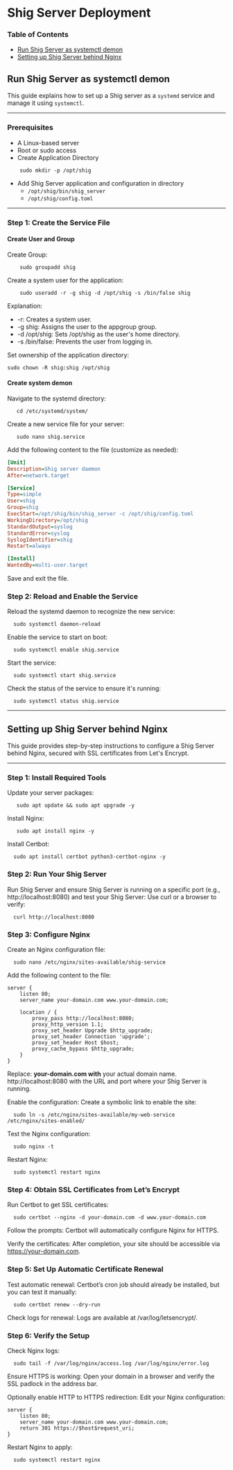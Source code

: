 # Shig Server Deployment

### Table of Contents

- [Run Shig Server as systemctl demon](#Run-Shig-Server-as-systemctl-demon)
- [Setting up Shig Server behind Nginx](#Setting-up-Shig-Server-behind-Nginx)

## Run Shig Server as systemctl demon

This guide explains how to set up a Shig server as a `systemd` service and manage it using `systemctl`.

---

### Prerequisites

- A Linux-based server
- Root or sudo access
- Create Application Directory
```shell
    sudo mkdir -p /opt/shig
```
- Add Shig Server application and configuration in directory 
  - `/opt/shig/bin/shig_server`
  - `/opt/shig/config.toml`

---

### Step 1: Create the Service File

#### Create User and Group
Create Group:
```shell
    sudo groupadd shig
```

Create a system user for the application:
```shell
    sudo useradd -r -g shig -d /opt/shig -s /bin/false shig
```
Explanation:
 * -r: Creates a system user.
 * -g shig: Assigns the user to the appgroup group.
 * -d /opt/shig: Sets /opt/shig as the user's home directory.
 * -s /bin/false: Prevents the user from logging in.

Set ownership of the application directory:

```shell
sudo chown -R shig:shig /opt/shig
```

#### Create system demon

Navigate to the systemd directory:

```shell
   cd /etc/systemd/system/
```
Create a new service file for your server:

```shell
   sudo nano shig.service
```

Add the following content to the file (customize as needed):
```ini
[Unit]
Description=Shig server daemon
After=network.target

[Service]
Type=simple
User=shig
Group=shig
ExecStart=/opt/shig/bin/shig_server -c /opt/shig/config.toml
WorkingDirectory=/opt/shig
StandardOutput=syslog
StandardError=syslog
SyslogIdentifier=shig
Restart=always

[Install]
WantedBy=multi-user.target
```

Save and exit the file.

### Step 2: Reload and Enable the Service

Reload the systemd daemon to recognize the new service:

```shell
  sudo systemctl daemon-reload
```

Enable the service to start on boot:

```shell
  sudo systemctl enable shig.service
```

Start the service:

```shell
  sudo systemctl start shig.service
```
Check the status of the service to ensure it's running:

```shell
  sudo systemctl status shig.service
```

---

## Setting up Shig Server behind Nginx

This guide provides step-by-step instructions to configure a Shig Server behind Nginx, secured with SSL certificates from Let's Encrypt.

---

### Step 1: Install Required Tools

Update your server packages:
```shell
   sudo apt update && sudo apt upgrade -y
```

Install Nginx:
```shell
   sudo apt install nginx -y
```

Install Certbot:

```shell
  sudo apt install certbot python3-certbot-nginx -y
```

### Step 2: Run Your Shig Server

Run Shig Server and ensure Shig Server is running on a specific port (e.g., http://localhost:8080) and 
test your Shig Server: Use curl or a browser to verify:

```shell
  curl http://localhost:8080
```


### Step 3: Configure Nginx
Create an Nginx configuration file:

```shell
  sudo nano /etc/nginx/sites-available/shig-service
```

Add the following content to the file:

```
server {
    listen 80;
    server_name your-domain.com www.your-domain.com;

    location / {
        proxy_pass http://localhost:8080;
        proxy_http_version 1.1;
        proxy_set_header Upgrade $http_upgrade;
        proxy_set_header Connection 'upgrade';
        proxy_set_header Host $host;
        proxy_cache_bypass $http_upgrade;
    }
}
```
Replace: **your-domain.com with** your actual domain name.
http://localhost:8080 with the URL and port where your Shig Server is running.

Enable the configuration: Create a symbolic link to enable the site:
```shell
  sudo ln -s /etc/nginx/sites-available/my-web-service /etc/nginx/sites-enabled/
```

Test the Nginx configuration:
```shell
  sudo nginx -t
```

Restart Nginx:
```shell
  sudo systemctl restart nginx
```


### Step 4: Obtain SSL Certificates from Let’s Encrypt
Run Certbot to get SSL certificates:

```shell
  sudo certbot --nginx -d your-domain.com -d www.your-domain.com
```

Follow the prompts: Certbot will automatically configure Nginx for HTTPS.

Verify the certificates: After completion, your site should be accessible via https://your-domain.com.

### Step 5: Set Up Automatic Certificate Renewal
Test automatic renewal: Certbot’s cron job should already be installed, but you can test it manually:

```shell
  sudo certbot renew --dry-run
```

Check logs for renewal: Logs are available at /var/log/letsencrypt/.

### Step 6: Verify the Setup
Check Nginx logs:

```shell
  sudo tail -f /var/log/nginx/access.log /var/log/nginx/error.log
```

Ensure HTTPS is working: Open your domain in a browser and verify the SSL padlock in the address bar.

Optionally enable HTTP to HTTPS redirection: Edit your Nginx configuration:

```
server {
    listen 80;
    server_name your-domain.com www.your-domain.com;
    return 301 https://$host$request_uri;
}
```

Restart Nginx to apply:

```shell
  sudo systemctl restart nginx
```
